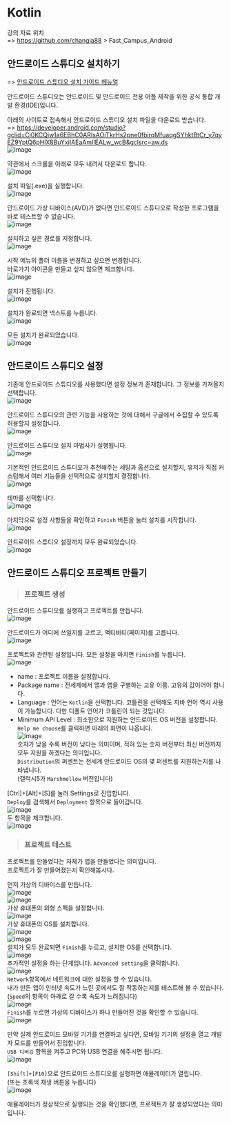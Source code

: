 # Kotlin

강의 자료 위치   
=> https://github.com/changja88 > Fast_Campus_Android

## 안드로이드 스튜디오 설치하기

=> [안드로이드 스튜디오 설치 가이드 메뉴얼](https://crazykim2.tistory.com/455)

안드로이드 스튜디오는 안드로이드 및 안드로이드 전용 어플 제작을 위한 공식 통합 개발 환경(IDE)입니다.

아래의 사이트로 접속해서 안드로이드 스튜디오 설치 파일을 다운로드 받습니다.   
=> https://developer.android.com/studio?gclid=Cj0KCQjw1a6EBhC0ARIsAOiTkrHs2pne0fbirqMfuaqgSYhktBtCr_y7qyEZ9YptQ6pHlX8BuYxiIAEaAmIIEALw_wcB&gclsrc=aw.ds   
![image](https://user-images.githubusercontent.com/43658658/143033864-3e949c6a-ea48-4ec7-9e5d-54d104c002c8.png)   

약관에서 스크롤을 아래로 모두 내려서 다운로드 합니다.   
![image](https://user-images.githubusercontent.com/43658658/143034080-f30dbf34-c0a7-486b-a735-5748325ec3c2.png)

설치 파일(.exe)을 실행합니다.   
![image](https://user-images.githubusercontent.com/43658658/143035035-33a1e70c-fc83-436c-bf2c-8076831f0e01.png)

안드로이드 가상 디바이스(AVD)가 없다면 안드로이드 스튜디오로 작성한 프로그램을 바로 테스트할 수 없습니다.   
![image](https://user-images.githubusercontent.com/43658658/143035311-8a7dc115-d5f3-4b6b-9836-b60dcaedc9ed.png)

설치하고 싶은 경로를 지정합니다.   
![image](https://user-images.githubusercontent.com/43658658/143035398-3c58f9a2-635a-443a-a3e8-67f2fbd824b5.png)

시작 메뉴의 폴더 이름을 변경하고 싶으면 변경합니다.   
바로가기 아이콘을 만들고 싶지 않으면 체크합니다.   
![image](https://user-images.githubusercontent.com/43658658/143035571-ad9e9491-069e-429f-a91c-d1bacb0cc1bd.png)

설치가 진행됩니다.   
![image](https://user-images.githubusercontent.com/43658658/143035600-510786c2-45d3-4d97-8f66-f63d91be5e8c.png)

설치가 완료되면 넥스트를 누릅니다.   
![image](https://user-images.githubusercontent.com/43658658/143035708-21f82660-13b8-447e-b4e3-6a350499ba4e.png)

모든 설치가 완료되었습니다.   
![image](https://user-images.githubusercontent.com/43658658/143035763-3f83fbcf-d999-4d31-8d57-26eb2d5c09c3.png)

## 안드로이드 스튜디오 설정

기존에 안드로이드 스튜디오를 사용했다면 설정 정보가 존재합니다. 그 정보를 가져올지 선택합니다.   
![image](https://user-images.githubusercontent.com/43658658/143036315-181c34c8-c164-4d59-b207-0817eb8646f4.png)

안드로이드 스튜디오의 관련 기능을 사용하는 것에 대해서 구글에서 수집할 수 있도록 허용할지 설정합니다.   
![image](https://user-images.githubusercontent.com/43658658/143036401-a6a08818-68d3-422b-8334-2dc34ed4a12f.png)

안드로이드 스튜디오 설치 마법사가 실행됩니다.   
![image](https://user-images.githubusercontent.com/43658658/143036519-db879252-5890-4546-a173-5c2943e63ee2.png)

기본적인 안드로이드 스튜디오가 추천해주는 세팅과 옵션으로 설치할지, 유저가 직접 커스텀해서 여러 기능들을 선택적으로 설치할지 결정합니다.   
![image](https://user-images.githubusercontent.com/43658658/143036687-0bbdde7c-b534-4fcc-b8d5-a5ce56cd9513.png)

테마를 선택합니다.   
![image](https://user-images.githubusercontent.com/43658658/143036738-239e1bcd-9fcd-40a9-a2b0-68dfce739107.png)

마지막으로 설정 사항들을 확인하고 `Finish` 버튼을 눌러 설치를 시작합니다.   
![image](https://user-images.githubusercontent.com/43658658/143036834-7d46cb65-e706-40ad-a555-c1fbea778b3b.png)

안드로이드 스튜디오 설정까지 모두 완료되었습니다.   
![image](https://user-images.githubusercontent.com/43658658/143037398-9fdb2704-310e-4753-a5a9-95e2d20a31d4.png)

## 안드로이드 스튜디오 프로젝트 만들기

> <h3>프로젝트 생성</h3>

안드로이드 스튜디오를 실행하고 프로젝트를 만듭니다.   
![image](https://user-images.githubusercontent.com/43658658/143385003-38b3fe45-decd-40e9-a01c-eff6fa1fe01f.png)

안드로이드가 어디에 쓰일지를 고르고, 액티비티(페이지)를 고릅니다.   
![image](https://user-images.githubusercontent.com/43658658/143385854-58ef74a2-1125-4657-89f2-bf24b07ae804.png)

프로젝트와 관련된 설정입니다. 모든 설정을 마치면 `Finish`를 누릅니다.   
![image](https://user-images.githubusercontent.com/43658658/143386595-a6b211b9-53f8-4745-90fd-bfb4fd7e04fe.png)   
* name : 프로젝트 이름을 설정합니다.
* Package name : 전세계에서 앱과 앱을 구별하는 고유 이름. 고유의 값이어야 합니다.
* Language : 언어는 `Kotlin`을 선택합니다. 코틀린을 선택해도 자바 언어 역시 사용이 가능합니다. 다만 디폴트 언어가 코틀린이 되는 것입니다.
* Minimum API Level : 최소한으로 지원하는 안드로이드 OS 버전을 설정합니다. `Help me choose`를 클릭하면 아래의 화면이 나옵니다.   
![image](https://user-images.githubusercontent.com/43658658/143386620-39c8a694-19fc-43f8-9e22-10a2407cc652.png)   
숫자가 낮을 수록 버전이 낮다는 의미이며, 적혀 있는 숫자 버전부터 최신 버전까지 모두 지원을 하겠다는 의미입니다.   
`Distribution`의 퍼센트는 전세계 안드로이드 OS의 몇 퍼센트를 지원하는지를 나타냅니다.   
(갤럭시5가 `Marshmellow` 버전입니다)   

[Ctrl]+[Alt]+[S]를 눌러 Settings로 진입합니다.   
`Deploy`를 검색해서 `Deployment` 항목으로 들어갑니다.   
![image](https://user-images.githubusercontent.com/43658658/143388760-63992b54-f68a-4a0a-b74f-5e0413fdd80b.png)   
두 항목을 체크합니다.   
![image](https://user-images.githubusercontent.com/43658658/143389056-77de01ae-5972-46d0-a192-7969345fc943.png)

> <h3>프로젝트 테스트</h3>

프로젝트를 만들었다는 자체가 앱을 만들었다는 의미입니다.   
프로젝트가 잘 만들어졌는지 확인해봅시다.   

먼저 가상의 디바이스를 만듭니다.   
![image](https://user-images.githubusercontent.com/43658658/143389188-10799e5a-65d1-4788-875e-74d74e7b51e0.png)   
![image](https://user-images.githubusercontent.com/43658658/143389224-d52a929c-c413-4259-820f-e3138b7dd911.png)   
가상 휴대폰의 외형 스펙을 설정합니다.   
![image](https://user-images.githubusercontent.com/43658658/143389287-fbe3337f-3c73-47f4-8ac1-d36be52bdcbe.png)   
가상 휴대폰의 OS를 설치합니다.   
![image](https://user-images.githubusercontent.com/43658658/143389365-0de59161-4244-435e-bc81-e1b6b9671147.png)   
![image](https://user-images.githubusercontent.com/43658658/143389465-9862e010-b6e9-4b72-8d45-fb6866086412.png)   
설치가 모두 완료되면 `Finish`를 누르고, 설치한 OS를 선택합니다.   
![image](https://user-images.githubusercontent.com/43658658/143389653-5e6e099f-6a17-4c7b-9b85-16d07d10c2b1.png)   
추가적인 설정을 하는 단계입니다. `Advanced setting`을 클릭합니다.   
![image](https://user-images.githubusercontent.com/43658658/143389823-320e1d90-0c04-4130-b433-deff3a411445.png)   
`Network`항목에서 네트워크에 대한 설정을 할 수 있습니다.   
내가 만든 앱이 인터넷 속도가 느린 곳에서도 잘 작동하는지를 테스트해 볼 수 있습니다.   
(`Speed`의 항목이 아래로 갈 수록 속도가 느려집니다)   
![image](https://user-images.githubusercontent.com/43658658/143390064-d2fa3df2-d377-47cb-83ca-b26c75c781cc.png)   
`Finish`를 누르면 가상의 디바이스가 하나 만들어진 것을 확인할 수 있습니다.   
![image](https://user-images.githubusercontent.com/43658658/143390433-4415d8aa-54d3-4c32-aaf3-78d58cf2682e.png)

만약 실제 안드로이드 모바일 기기를 연결하고 싶다면, 모바일 기기의 설정을 열고 개발자 모드를 만들어서 진입합니다.   
`USB 디버깅` 항목을 켜주고 PC와 USB 연결을 해주시면 됩니다.   
![image](https://user-images.githubusercontent.com/43658658/143390842-8f47c971-28ce-4cc3-a674-b4b2a73877a6.png)

`[Shift]+[F10]`으로 안드로이드 스튜디오를 실행하면 애뮬레이터가 열립니다.   
(또는 초록색 재생 버튼을 누릅니다)   
![image](https://user-images.githubusercontent.com/43658658/143391338-f6b44204-a994-4a6f-aa8b-2fcacc39c337.png)

애뮬레이터가 정상적으로 실행되는 것을 확인했다면, 프로젝트가 잘 생성되었다는 의미입니다.





